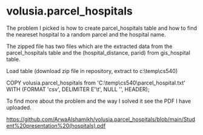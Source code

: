# volusia.parcel_hospitals
The problem I picked is how to create parcel_hospitals table and how to find the neareset hospital to a random parcel and the hospital name. 

The zipped file has two files which are the extracted data from the parcel_hospitals table and the (hospital_distance, parid) from gis_hospital table.

Load table (download zip file in repository, extract to c:\temp\cs540)

COPY volusia.parcel_hospitals from 'C:\temp\cs540\parcel_hospital.txt' WITH (FORMAT 'csv', DELIMITER E'\t', NULL '', HEADER);

To find more about the problem and the way I solved it see the PDF I have uploaded. 

https://github.com/ArwaAlshamikh/volusia.parcel_hospitals/blob/main/Student%20presentation%20(hospitals).pdf
